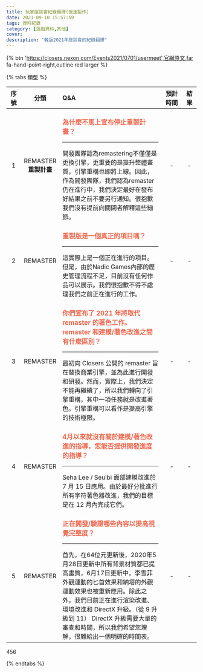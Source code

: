 ```yaml
---
title: 玩家座談會紀錄翻譯(慢速製作)
date: 2021-09-10 15:57:59
tags: 資料紀錄
category: [遊戲資料,其他]
cover: 
description: "韓版2021年座談會的紀錄翻譯"
---
```


{% btn 'https://closers.nexon.com/Events2021/0701/usermeet',官網原文,far fa-hand-point-right,outline red larger %}

<style>
    div.question {
        color: #ef674d;
        font-size: 17px;
        font-weight: bold;
        margin-top: 20px;
    }
    table th:nth-of-type(1){
        width: 8%;
    }
    table th:nth-of-type(2){
        width: 10%;
    }
    table th:nth-of-type(3){
        width: 62%;
    }
    table th:nth-of-type(4){
        width: 12%;
    }
    table th:nth-of-type(5){
        width: 8%;
    }
</style>

{% tabs 類型 %}

<!-- tab 座談會現場建議-->

|序號|分類|Q&A|預計時間|結果|
|:-:|:-:|:-|:-:|:-:|
|1|REMASTER<br>**重製計畫**|<div class="question">為什麼不馬上宣布停止重製計畫？</div><hr></hr>開發團隊認為remastering不僅僅是更換引擎，更重要的是提升整體畫質，引擎重構也即將上線。因此，作為開發團隊，我們認為remaster仍在進行中，我們決定最好在發布好結果之前不要另行通知。很抱歉我們沒有提前向關閉者解釋這些細節。|-|-|
|2|REMASTER|<div class="question">重製版是一個真正的項目嗎？</div><hr></hr>這實際上是一個正在進行的項目。但是，由於Nadic Games內部的歷史管理流程不足，目前沒有任何作品可以展示。我們很抱歉不得不處理我們之前正在進行的工作。|-|-|
|3|REMASTER|<div class="question">你們宣布了 2021 年將取代 remaster 的著色工作。 remaster 和建模/著色改進之間有什麼區別？</div><hr></hr>最初向 Closers 公開的 remaster 旨在替換商業引擎，並為此進行開發和研發。然而，實際上，我們決定不能再繼續了，所以我們轉向了引擎重構，其中一項任務就是改進著色。引擎重構可以看作是提高引擎的技術極限。|-|-|
|4|REMASTER|<div class="question">4月以來就沒有關於建模/著色改進的指導，您能否提供開發進度的指導？</div><hr></hr>Seha Lee / Seulbi 面部建模改進於 7 月 15 日應用。由於最好分批進行所有字符著色器改進，我們的目標是在 12 月內完成它們。|-|-|
|5|REMASTER|<div class="question">正在開發/驗證哪些內容以提高視覺完整度？</div><hr></hr>首先，在64位元更新後，2020年5月28日更新中所有背景材質都已提高畫質，6月17日更新中，李雪菲外觀運動的匕首效果和納塔的外觀運動效果也被重新應用。除此之外，我們目前正在進行渲染改進、環境改進和 DirectX 升級。（從 9 升級到 11） DirectX 升級需要大量的審查和時間，所以我們希望您理解，很難給出一個明確的時間表。|-|-|

<!-- endtab -->

<!-- tab 補充建議-->

456

<!-- endtab -->

{% endtabs %}
